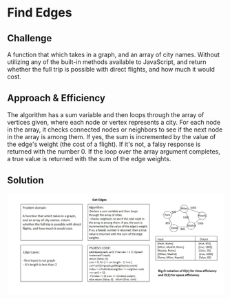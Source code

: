 # Find Edges

## Challenge

A function that which takes in a graph, and an array of city names. Without utilizing any of the built-in methods available to JavaScript, and return whether the full trip is possible with direct flights, and how much it would cost.

## Approach & Efficiency

The algorithm has a sum variable and then loops through the array of vertices given, where each node or vertex represents a city. For each node in the array, it checks connected nodes or neighbors to see if the next node in the array is among them. If yes, the sum is incremented by the value of the edge's weight (the cost of a flight). If it's not, a falsy response is returned with the number 0. If the loop over the array argument completes, a true value is returned with the sum of the edge weights.

## Solution
![](../../assets/getEdges.JPG)
